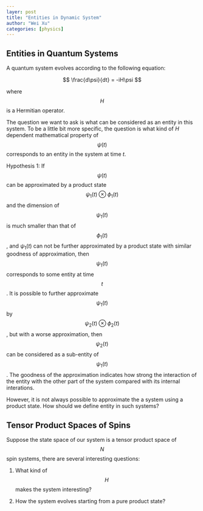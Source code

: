 ```yaml
---
layer: post
title: "Entities in Dynamic System"
author: "Wei Xu"
categories: [physics]
---
```


## Entities in Quantum Systems

A quantum system evolves according to the following equation:

$$
\frac{d\psi}{dt} = -iH\psi
$$

where $$H$$ is a Hermitian operator.

The question we want to ask is what can be considered as an entity in this system. To be
a little bit more specific, the question is what kind of $H$ dependent mathematical property
of $$\psi(t)$$ corresponds to an entity in the system at time $t$.

Hypothesis 1: If $$\psi(t)$$ can be approximated by a product state $$\psi_1(t) \otimes
\phi_1(t)$$ and the dimension of $$\psi_1(t)$$ is much smaller than that of $$\phi_1(t)$$,
and $\psi_1(t)$ can not be further approximated by a product state with similar goodness of
approximation, then $$\psi_1(t)$$ corresponds to some entity at time $$t$$. It is possible
to further approximate $$\psi_1(t)$$ by $$\psi_2(t)\otimes\phi_2(t)$$, but with a worse
approximation, then $$\psi_2(t)$$ can be considered as a sub-entity of $$\psi_1(t)$$. The goodness
of the approximation indicates how strong the interaction of the entity with the other part
of the system compared with its internal interations.

However, it is not always possible to approximate the a system using a product state. How
should we define entity in such systems?

## Tensor Product Spaces of Spins

Suppose the state space of our system is a tensor product space of $$N$$ spin systems, there are 
several interesting questions:

1. What kind of $$H$$ makes the system interesting?

2. How the system evolves starting from a pure product state?
